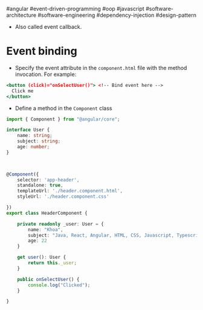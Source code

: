 #angular #event-driven-programming   #oop #javascript #software-architecture #software-engineering #dependency-injection #design-pattern 
- Also called event callback.
# Event binding
- Specify the event attribute in the `component.html` file with the method invocation. For example:
```jsx
<button (click)="onSelectUser()"> <!-- Bind event here -->
  Click me
</button>
```
- Define a method in the `Component` class
```typescript
import { Component } from "@angular/core";

interface User {
	name: string;
	subject: string;
	age: number;
}

  

@Component({
	selector: 'app-header',
	standalone: true,
	templateUrl: './header.component.html',
	styleUrl: './header.component.css'

})
export class HeaderComponent {

	private readonly _user: User = {
		name: "Khoa",
		subject: "Java, React, Angular, HTML, CSS, Javascript, Typescript",
		age: 22
	}

	get user(): User {
		return this._user;
	}

	public onSelectUser() {
		console.log("Clicked");
	}

}
```